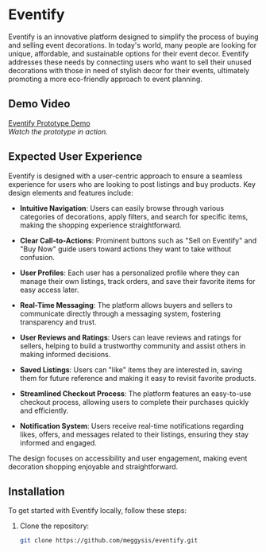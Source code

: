 # Eventify

Eventify is an innovative platform designed to simplify the process of buying and selling event decorations. In today's world, many people are looking for unique, affordable, and sustainable options for their event decor. Eventify addresses these needs by connecting users who want to sell their unused decorations with those in need of stylish decor for their events, ultimately promoting a more eco-friendly approach to event planning.

## Demo Video

[Eventify Prototype Demo](https://www.youtube.com/watch?v=hA24UsukDLU&ab_channel=CelebrationsCreations)  
*Watch the prototype in action.*

## Expected User Experience

Eventify is designed with a user-centric approach to ensure a seamless experience for users who are looking to post listings and buy products. Key design elements and features include:

- **Intuitive Navigation**: Users can easily browse through various categories of decorations, apply filters, and search for specific items, making the shopping experience straightforward.

- **Clear Call-to-Actions**: Prominent buttons such as "Sell on Eventify" and "Buy Now" guide users toward actions they want to take without confusion.

- **User Profiles**: Each user has a personalized profile where they can manage their own listings, track orders, and save their favorite items for easy access later.

- **Real-Time Messaging**: The platform allows buyers and sellers to communicate directly through a messaging system, fostering transparency and trust.

- **User Reviews and Ratings**: Users can leave reviews and ratings for sellers, helping to build a trustworthy community and assist others in making informed decisions.

- **Saved Listings**: Users can "like" items they are interested in, saving them for future reference and making it easy to revisit favorite products.

- **Streamlined Checkout Process**: The platform features an easy-to-use checkout process, allowing users to complete their purchases quickly and efficiently.

- **Notification System**: Users receive real-time notifications regarding likes, offers, and messages related to their listings, ensuring they stay informed and engaged.

The design focuses on accessibility and user engagement, making event decoration shopping enjoyable and straightforward.


## Installation

To get started with Eventify locally, follow these steps:

1. Clone the repository:
   ```bash
   git clone https://github.com/meggysis/eventify.git
